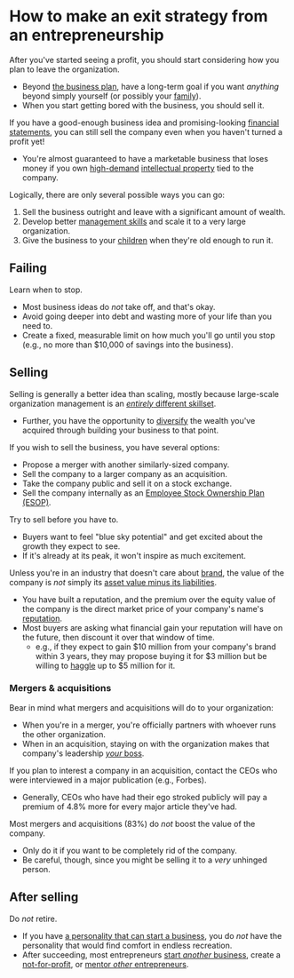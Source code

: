 
# How to make an exit strategy from an entrepreneurship

After you've started seeing a profit, you should start considering how you plan to leave the organization.

- Beyond [the business plan](entrepreneur-3_plan.md), have a long-term goal if you want *anything* beyond simply yourself (or possibly your [family](people-family.md)).
- When you start getting bored with the business, you should sell it.

If you have a good-enough business idea and promising-looking [financial statements](accounting.md), you can still sell the company even when you haven't turned a profit yet!

- You're almost guaranteed to have a marketable business that loses money if you own [high-demand](economics.md) [intellectual property](legal-ip.md) tied to the company.

Logically, there are only several possible ways you can go:

1. Sell the business outright and leave with a significant amount of wealth.
2. Develop better [management skills](mgmt-1_why.md) and scale it to a very large organization.
3. Give the business to your [children](people-family.md) when they're old enough to run it.

## Failing

Learn when to stop.

- Most business ideas do *not* take off, and that's okay.
- Avoid going deeper into debt and wasting more of your life than you need to.
- Create a fixed, measurable limit on how much you'll go until you stop (e.g., no more than $10,000 of savings into the business).

## Selling

Selling is generally a better idea than scaling, mostly because large-scale organization management is an [*entirely* different skillset](mgmt-7_changes.md).

- Further, you have the opportunity to [diversify](money-investing.md) the wealth you've acquired through building your business to that point.

If you wish to sell the business, you have several options:

- Propose a merger with another similarly-sized company.
- Sell the company to a larger company as an acquisition.
- Take the company public and sell it on a stock exchange.
- Sell the company internally as an [Employee Stock Ownership Plan (ESOP)](accounting.md).

Try to sell before you have to.

- Buyers want to feel "blue sky potential" and get excited about the growth they expect to see.
- If it's already at its peak, it won't inspire as much excitement.

Unless you're in an industry that doesn't care about [brand](marketing.md), the value of the company is *not* simply its [asset value minus its liabilities](accounting.md).

- You have built a reputation, and the premium over the equity value of the company is the direct market price of your company's name's [reputation](image.md).
- Most buyers are asking what financial gain your reputation will have on the future, then discount it over that window of time.
  - e.g., if they expect to gain $10 million from your company's brand within 3 years, they may propose buying it for $3 million but be willing to [haggle](people-5_conflicts.md) up to $5 million for it.

### Mergers & acquisitions

Bear in mind what mergers and acquisitions will do to your organization:

- When you're in a merger, you're officially partners with whoever runs the other organization.
- When in an acquisition, staying on with the organization makes that company's leadership [*your* boss](jobs-1_why.md).

If you plan to interest a company in an acquisition, contact the CEOs who were interviewed in a major publication (e.g., Forbes).

- Generally, CEOs who have had their ego stroked publicly will pay a premium of 4.8% more for every major article they've had.

Most mergers and acquisitions (83%) do *not* boost the value of the company.

- Only do it if you want to be completely rid of the company.
- Be careful, though, since you might be selling it to a *very* unhinged person.

## After selling

Do *not* retire.

- If you have [a personality that can start a business](entrepreneur-1_why.md), you do *not* have the personality that would find comfort in endless recreation.
- After succeeding, most entrepreneurs [start *another* business](entrepreneur-2_idea.md), create a [not-for-profit](entrepreneur-3_plan.md), or [mentor *other* entrepreneurs](education.md).
